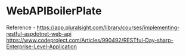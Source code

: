 # WebAPIBoilerPlate
Reference - 
https://app.pluralsight.com/library/courses/implementing-restful-aspdotnet-web-api
https://www.codeproject.com/Articles/990492/RESTful-Day-sharp-Enterprise-Level-Application
